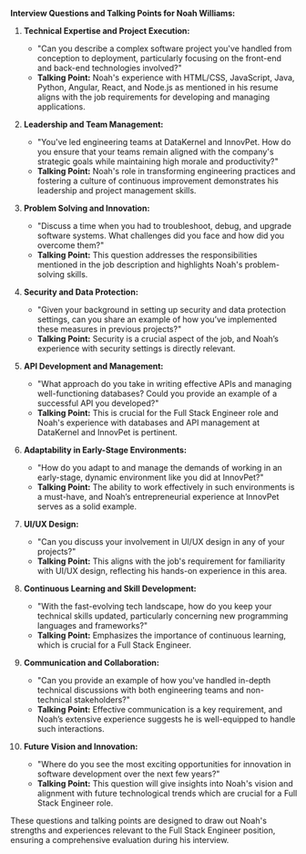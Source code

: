 **Interview Questions and Talking Points for Noah Williams:**

1. **Technical Expertise and Project Execution:**
   - "Can you describe a complex software project you've handled from conception to deployment, particularly focusing on the front-end and back-end technologies involved?"
   - **Talking Point:** Noah's experience with HTML/CSS, JavaScript, Java, Python, Angular, React, and Node.js as mentioned in his resume aligns with the job requirements for developing and managing applications.

2. **Leadership and Team Management:**
   - "You've led engineering teams at DataKernel and InnovPet. How do you ensure that your teams remain aligned with the company's strategic goals while maintaining high morale and productivity?"
   - **Talking Point:** Noah's role in transforming engineering practices and fostering a culture of continuous improvement demonstrates his leadership and project management skills.

3. **Problem Solving and Innovation:**
   - "Discuss a time when you had to troubleshoot, debug, and upgrade software systems. What challenges did you face and how did you overcome them?"
   - **Talking Point:** This question addresses the responsibilities mentioned in the job description and highlights Noah's problem-solving skills.

4. **Security and Data Protection:**
   - "Given your background in setting up security and data protection settings, can you share an example of how you’ve implemented these measures in previous projects?"
   - **Talking Point:** Security is a crucial aspect of the job, and Noah’s experience with security settings is directly relevant.

5. **API Development and Management:**
   - "What approach do you take in writing effective APIs and managing well-functioning databases? Could you provide an example of a successful API you developed?"
   - **Talking Point:** This is crucial for the Full Stack Engineer role and Noah's experience with databases and API management at DataKernel and InnovPet is pertinent.

6. **Adaptability in Early-Stage Environments:**
   - "How do you adapt to and manage the demands of working in an early-stage, dynamic environment like you did at InnovPet?"
   - **Talking Point:** The ability to work effectively in such environments is a must-have, and Noah’s entrepreneurial experience at InnovPet serves as a solid example.

7. **UI/UX Design:**
   - "Can you discuss your involvement in UI/UX design in any of your projects?"
   - **Talking Point:** This aligns with the job's requirement for familiarity with UI/UX design, reflecting his hands-on experience in this area.

8. **Continuous Learning and Skill Development:**
   - "With the fast-evolving tech landscape, how do you keep your technical skills updated, particularly concerning new programming languages and frameworks?"
   - **Talking Point:** Emphasizes the importance of continuous learning, which is crucial for a Full Stack Engineer.

9. **Communication and Collaboration:**
   - "Can you provide an example of how you've handled in-depth technical discussions with both engineering teams and non-technical stakeholders?"
   - **Talking Point:** Effective communication is a key requirement, and Noah’s extensive experience suggests he is well-equipped to handle such interactions.

10. **Future Vision and Innovation:**
    - "Where do you see the most exciting opportunities for innovation in software development over the next few years?"
    - **Talking Point:** This question will give insights into Noah's vision and alignment with future technological trends which are crucial for a Full Stack Engineer role.

These questions and talking points are designed to draw out Noah's strengths and experiences relevant to the Full Stack Engineer position, ensuring a comprehensive evaluation during his interview.